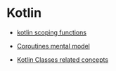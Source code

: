 # Kotlin
- [kotlin scoping functions](https://medium.com/@fatihcoskun/kotlin-scoping-functions-apply-vs-with-let-also-run-816e4efb75f5)

- [Coroutines mental model](https://www.lukaslechner.com/understanding-kotlin-coroutines-with-this-mental-model/)

- [Kotlin Classes related concepts](https://kotlinlang.org/docs/classes.html)
